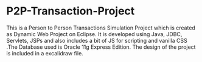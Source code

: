 # P2P-Transaction-Project
This is a Person to Person Transactions Simulation Project which is created as Dynamic Web Project on Eclipse. It is developed using Java, JDBC, Servlets, JSPs and also includes a bit of JS for scripting and  vanilla CSS .The Database used is Oracle 11g Express Edition. The design of the project is included in a excalidraw file.
